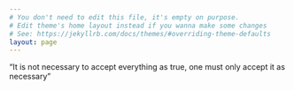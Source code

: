 ```yaml
---
# You don't need to edit this file, it's empty on purpose.
# Edit theme's home layout instead if you wanna make some changes
# See: https://jekyllrb.com/docs/themes/#overriding-theme-defaults
layout: page
---
```

<!-- Life conundrum 1: I am a graduate student who wishes that graduate school never ended. 

Life conundrum 2: I find both mathematical equations and biological experiments beautiful.  -->

“It is not necessary to accept everything as true, one must only accept it as necessary”